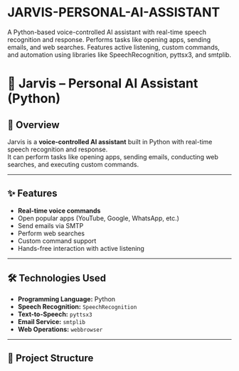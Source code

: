 # JARVIS-PERSONAL-AI-ASSISTANT
A Python-based voice-controlled AI assistant with real-time speech recognition and response. Performs tasks like opening apps, sending emails, and web searches. Features active listening, custom commands, and automation using libraries like SpeechRecognition, pyttsx3, and smtplib.
# 🤖 Jarvis – Personal AI Assistant (Python)

## 📌 Overview
Jarvis is a **voice-controlled AI assistant** built in Python with real-time speech recognition and response.  
It can perform tasks like opening apps, sending emails, conducting web searches, and executing custom commands.

---

## ✨ Features
- **Real-time voice commands**
- Open popular apps (YouTube, Google, WhatsApp, etc.)
- Send emails via SMTP
- Perform web searches
- Custom command support
- Hands-free interaction with active listening

---

## 🛠️ Technologies Used
- **Programming Language:** Python
- **Speech Recognition:** `SpeechRecognition`
- **Text-to-Speech:** `pyttsx3`
- **Email Service:** `smtplib`
- **Web Operations:** `webbrowser`

---

## 📂 Project Structure
